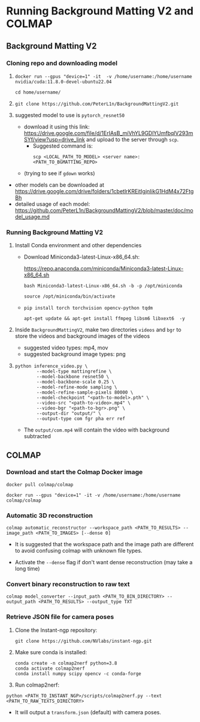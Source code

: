 # Running Background Matting V2 and COLMAP #

## Background Matting V2 ##

### Cloning repo and downloading model ###
1. 
    ```
    docker run --gpus "device=1" -it  -v /home/username:/home/username nvidia/cuda:11.8.0-devel-ubuntu22.04

    cd home/username/
    ```
2. 
    ```
    git clone https://github.com/PeterL1n/BackgroundMattingV2.git
    ```
3. suggested model to use is `pytorch_resnet50`

    - download it using this link: https://drive.google.com/file/d/1ErIAsB_miVhYL9GDlYUmfbqlV293mSYf/view?usp=drive_link and upload to the server through `scp`. 
        - Suggested command is:
            ```
            scp <LOCAL_PATH_TO_MODEL> <server name>:<PATH_TO_BGMATTING_REPO>
            ```
    - (trying to see if `gdown` works)
- other models can be downloaded at https://drive.google.com/drive/folders/1cbetlrKREitIgjnIikG1HdM4x72FtgBh
- detailed usage of each model: https://github.com/PeterL1n/BackgroundMattingV2/blob/master/doc/model_usage.md 
    

### Running Background Matting V2 ###
1. Install Conda environment and other dependencies

    - Download Miniconda3-latest-Linux-x86_64.sh:

        https://repo.anaconda.com/miniconda/Miniconda3-latest-Linux-x86_64.sh
        
        ```
        bash Miniconda3-latest-Linux-x86_64.sh -b -p /opt/miniconda
        
        source /opt/miniconda/bin/activate
        ```
    - 
        ```
        pip install torch torchvision opencv-python tqdm
        
        apt-get update && apt-get install ffmpeg libsm6 libxext6  -y
        ```
2. Inside `BackgroundMattingV2`, make two directories `videos` and `bgr` to store the videos and background images of the videos 
    
    - suggested video types: mp4, mov
    - suggested background image types: png

3. 
    ```
    python inference_video.py \
            --model-type mattingrefine \
            --model-backbone resnet50 \
            --model-backbone-scale 0.25 \
            --model-refine-mode sampling \
            --model-refine-sample-pixels 80000 \
            --model-checkpoint "<path-to-model>.pth" \
            --video-src "<path-to-video>.mp4" \
            --video-bgr "<path-to-bgr>.png" \
            --output-dir "output/" \
            --output-type com fgr pha err ref
    ```
    
    - The `output/com.mp4` will contain the video with background subtracted

## COLMAP ##
### Download and start the Colmap Docker image ###
```
docker pull colmap/colmap

docker run --gpus "device=1" -it -v /home/username:/home/username colmap/colmap
```
### Automatic 3D reconstruction ###

```
colmap automatic_reconstructor --workspace_path <PATH_TO_RESULTS> --image_path <PATH_TO_IMAGES> [--dense 0]
```
- It is suggested that the workspace path and the image path are different to avoid confusing colmap with unknown file types.

- Activate the `--dense` flag if don't want dense reconstruction (may take a long time)

### Convert binary reconstruction to raw text ###
```
colmap model_converter --input_path <PATH_TO_BIN_DIRECTORY> --output_path <PATH_TO_RESULTS> --output_type TXT
```
### Retrieve JSON file for camera poses ###
1. Clone the Instant-ngp repository:
    ```
    git clone https://github.com/NVlabs/instant-ngp.git
    ```
2. Make sure conda is installed:
    ```
    conda create -n colmap2nerf python=3.8
    conda activate colmap2nerf
    conda install numpy scipy opencv -c conda-forge
    ```
3. Run colmap2nerf:
```
python <PATH_TO_INSTANT_NGP>/scripts/colmap2nerf.py --text <PATH_TO_RAW_TEXTS_DIRECTORY>
```
- It will output a `transform.json` (default) with camera poses.
